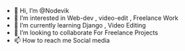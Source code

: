 - 👋 Hi, I’m @Nodevik
- 👀 I’m interested in Web-dev , video-edit , Freelance Work
- 🌱 I’m currently learning Django , Video Editing
- 💞️ I’m looking to collaborate For Freelance Projects
- 📫 How to reach me Social media

<!---
Nodevik/Nodevik is a ✨ special ✨ repository because its `README.md` (this file) appears on your GitHub profile.
You can click the Preview link to take a look at your changes.
--->
